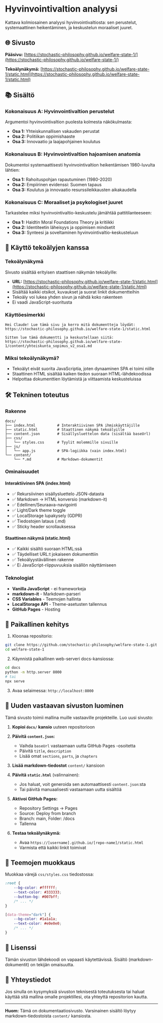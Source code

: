 # Hyvinvointivaltion analyysi

Kattava kolmiosainen analyysi hyvinvointivaltiosta: sen perustelut, systemaattinen heikentäminen, ja keskustelun moraaliset juuret.

## 🌐 Sivusto

**Pääsivu:** [https://stochastic-philosophy.github.io/welfare-state-1/](https://stochastic-philosophy.github.io/welfare-state-1/)

**Tekoälynäkymä:** [https://stochastic-philosophy.github.io/welfare-state-1/static.html](https://stochastic-philosophy.github.io/welfare-state-1/static.html)

## 📚 Sisältö

### Kokonaisuus A: Hyvinvointivaltion perustelut
Argumentoi hyvinvointivaltion puolesta kolmesta näkökulmasta:
- **Osa 1:** Yhteiskunnallisen vakauden perustat
- **Osa 2:** Politiikan oppimishaaste
- **Osa 3:** Innovaatio ja laajapohjainen koulutus

### Kokonaisuus B: Hyvinvointivaltion hajoamisen anatomia
Dokumentoi systemaattisesti hyvinvointivaltion heikentämisen 1980-luvulta lähtien:
- **Osa 1:** Rahoituspohjan rapautuminen (1980-2020)
- **Osa 2:** Empiirinen evidenssi: Suomen tapaus
- **Osa 3:** Koulutus ja innovaatio resurssileikkausten aikakaudella

### Kokonaisuus C: Moraaliset ja psykologiset juuret
Tarkastelee miksi hyvinvointivaltio-keskustelu jämähtää pattitilanteeseen:
- **Osa 1:** Haidtin Moral Foundations Theory ja kritiikki
- **Osa 2:** Identiteetin läheisyys ja oppimisen mindsetit
- **Osa 3:** Synteesi ja soveltaminen hyvinvointivaltio-keskusteluun

## 🤖 Käyttö tekoälyjen kanssa

### Tekoälynäkymä
Sivusto sisältää erityisen staattisen näkymän tekoälyille:
- **URL:** [https://stochastic-philosophy.github.io/welfare-state-1/static.html](https://stochastic-philosophy.github.io/welfare-state-1/static.html)
- Sisältää kaikki otsikot, kuvaukset ja suorat linkit dokumentteihin
- Tekoäly voi lukea yhden sivun ja nähdä koko rakenteen
- Ei vaadi JavaScript-suoritusta

### Käyttöesimerkki
```
Hei Claude! Lue tämä sivu ja kerro mitä dokumentteja löydät:
https://stochastic-philosophy.github.io/welfare-state-1/static.html

Sitten lue tämä dokumentti ja keskustellaan siitä:
https://stochastic-philosophy.github.io/welfare-state-1/content/yhteiskunta_sopimus_v2_osa1.md
```

### Miksi tekoälynäkymä?
- Tekoälyt eivät suorita JavaScriptia, joten dynaaminen SPA ei toimi niille
- Staattinen HTML sisältää kaiken tiedon suoraan HTML-lähdekoodissa
- Helpottaa dokumenttien löytämistä ja viittaamista keskusteluissa

## 🛠️ Tekninen toteutus

### Rakenne
```
docs/
├── index.html          # Interaktiivinen SPA ihmiskäyttäjille
├── static.html         # Staattinen näkymä tekoälyille
├── content.json        # Sisällysluettelon data (sisältää baseUrl)
├── css/
│   └── styles.css      # Tyylit molemmille sivuille
├── js/
│   └── app.js          # SPA-logiikka (vain index.html)
└── content/
    └── *.md            # Markdown-dokumentit
```

### Ominaisuudet

#### Interaktiivinen SPA (index.html)
- ✅ Rekursiivinen sisällysluettelo JSON-datasta
- ✅ Markdown → HTML konversio (markdown-it)
- ✅ Edellinen/Seuraava-navigointi
- ✅ Light/Dark theme toggle
- ✅ LocalStorage lupakysely (GDPR)
- ✅ Tiedostojen lataus (.md)
- ✅ Sticky header scrollauksessa

#### Staattinen näkymä (static.html)
- ✅ Kaikki sisältö suoraan HTML:ssä
- ✅ Täydelliset URL:t jokaiseen dokumenttiin
- ✅ Tekoälyystävällinen rakenne
- ✅ Ei JavaScript-riippuvuuksia sisällön näyttämiseen

### Teknologiat
- **Vanilla JavaScript** - ei frameworkeja
- **markdown-it** - Markdown-parseri
- **CSS Variables** - Teemojen hallinta
- **LocalStorage API** - Theme-asetusten tallennus
- **GitHub Pages** - Hosting

## 🔧 Paikallinen kehitys

1. Kloonaa repositorio:
```bash
git clone https://github.com/stochastic-philosophy/welfare-state-1.git
cd welfare-state-1
```

2. Käynnistä paikallinen web-serveri docs-kansiossa:
```bash
cd docs
python -m http.server 8000
# tai
npx serve
```

3. Avaa selaimessa: `http://localhost:8000`

## 📝 Uuden vastaavan sivuston luominen

Tämä sivusto toimii mallina muille vastaaville projekteille. Luo uusi sivusto:

1. **Kopioi `docs/` kansio** uuteen repositorioon

2. **Päivitä `content.json`:**
   - Vaihda `baseUrl` vastaamaan uutta GitHub Pages -osoitetta
   - Päivitä `title`, `description`
   - Lisää omat `sections`, `parts`, ja `chapters`

3. **Lisää markdown-tiedostot** `content/` kansioon

4. **Päivitä `static.html`** (valinnainen):
   - Jos haluat, voit generoida sen automaattisesti `content.json`:sta
   - Tai päivitä manuaalisesti vastaamaan uutta sisältöä

5. **Aktivoi GitHub Pages:**
   - Repository Settings → Pages
   - Source: Deploy from branch
   - Branch: main, Folder: /docs
   - Tallenna

6. **Testaa tekoälynäkymä:**
   - Avaa `https://[username].github.io/[repo-name]/static.html`
   - Varmista että kaikki linkit toimivat

## 🎨 Teemojen muokkaus

Muokkaa värejä `css/styles.css` tiedostossa:

```css
:root {
    --bg-color: #ffffff;
    --text-color: #333333;
    --button-bg: #007bff;
    /* ... */
}

[data-theme="dark"] {
    --bg-color: #1a1a1a;
    --text-color: #e0e0e0;
    /* ... */
}
```

## 📄 Lisenssi

Tämän sivuston lähdekoodi on vapaasti käytettävissä. Sisältö (markdown-dokumentit) on tekijän omaisuutta.

## 🤝 Yhteystiedot

Jos sinulla on kysymyksiä sivuston teknisestä toteutuksesta tai haluat käyttää sitä mallina omalle projektillesi, ota yhteyttä repositorion kautta.

---

**Huom:** Tämä on dokumentaatiosivusto. Varsinainen sisältö löytyy markdown-tiedostoista `content/` kansiosta.
